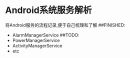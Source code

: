 # Android系统服务解析
将Android服务的流程记录,便于自己梳理和了解
##FINISHED:
- AlarmManagerService
##TODO:
- PowerManagerService
- ActivityManagerService
- etc
